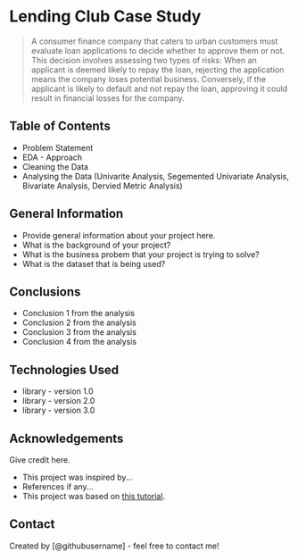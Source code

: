 # Lending Club Case Study
> A consumer finance company that caters to urban customers must evaluate loan applications to decide whether to approve them or not. This decision involves assessing two types of risks:
> When an applicant is deemed likely to repay the loan, rejecting the application means the company loses potential business.
Conversely, if the applicant is likely to default and not repay the loan, approving it could result in financial losses for the company.


## Table of Contents
* Problem Statement
* EDA - Approach
* Cleaning the Data
* Analysing the Data (Univarite Analysis, Segemented Univariate Analysis, Bivariate Analysis, Dervied Metric Analysis)

<!-- You can include any other section that is pertinent to your problem -->

## General Information
- Provide general information about your project here.
- What is the background of your project?
- What is the business probem that your project is trying to solve?
- What is the dataset that is being used?

<!-- You don't have to answer all the questions - just the ones relevant to your project. -->

## Conclusions
- Conclusion 1 from the analysis
- Conclusion 2 from the analysis
- Conclusion 3 from the analysis
- Conclusion 4 from the analysis

<!-- You don't have to answer all the questions - just the ones relevant to your project. -->


## Technologies Used
- library - version 1.0
- library - version 2.0
- library - version 3.0

<!-- As the libraries versions keep on changing, it is recommended to mention the version of library used in this project -->

## Acknowledgements
Give credit here.
- This project was inspired by...
- References if any...
- This project was based on [this tutorial](https://www.example.com).


## Contact
Created by [@githubusername] - feel free to contact me!


<!-- Optional -->
<!-- ## License -->
<!-- This project is open source and available under the [... License](). -->

<!-- You don't have to include all sections - just the one's relevant to your project -->
